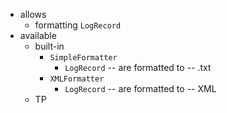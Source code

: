 * allows
  * formatting `LogRecord`
* available 
  * built-in
    * `SimpleFormatter`
      * `LogRecord` -- are formatted to -- .txt
    * `XMLFormatter`
      * `LogRecord` -- are formatted to -- XML
  * TP